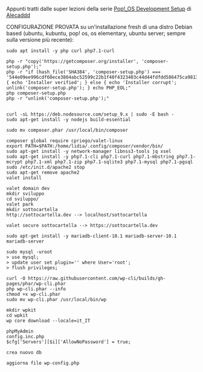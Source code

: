 Appunti tratti dalle super lezioni della serie [Pop!_OS Development Setup](https://www.youtube.com/watch?v=zu42YzJ8_OM&list=PLriKzYyLb28l4vbFOrb0wIr11Iguj4Ur1 "Pop!_OS Development Setup") di [Alecaddd](https://github.com/Alecaddd)

CONFIGURAZIONE PROVATA su un'installazione fresh di una distro Debian based (ubuntu, kubuntu, pop! os, os elementary, ubuntu server; sempre sulla versione più recente):
```
sudo apt install -y php curl php7.1-curl

php -r "copy('https://getcomposer.org/installer', 'composer-setup.php');"
php -r "if (hash_file('SHA384', 'composer-setup.php') === '544e09ee996cdf60ece3804abc52599c22b1f40f4323403c44d44fdfdd586475ca9813a858088ffbc1f233e9b180f061') { echo 'Installer verified'; } else { echo 'Installer corrupt'; unlink('composer-setup.php'); } echo PHP_EOL;"
php composer-setup.php
php -r "unlink('composer-setup.php');"


curl -sL https://deb.nodesource.com/setup_9.x | sudo -E bash -
sudo apt-get install -y nodejs build-essential

sudo mv composer.phar /usr/local/bin/composer

composer global require cpriego/valet-linux
export PATH=$PATH:/home/lidia/.config/composer/vendor/bin/
sudo apt-get install -y network-manager libnss3-tools jq xsel
sudo apt-get install -y php7.1-cli php7.1-curl php7.1-mbstring php7.1-mcrypt php7.1-xml php7.1-zip php7.1-sqlite3 php7.1-mysql php7.1-pgsql
sudo /etc/init.d/apache2 stop
sudo apt-get remove apache2
valet install

valet domain dev
mkdir sviluppo
cd sviluppo/
valet park
mkdir sottocartella
http://sottocartella.dev --> localhost/sottocartella

valet secure sottocartella --> https://sottocartella.dev

sudo apt-get install -y mariadb-client-10.1 mariadb-server-10.1 mariadb-server
 
sudo mysql -uroot
> use mysql;
> update user set plugin='' where User='root';
> flush privileges;

curl -O https://raw.githubusercontent.com/wp-cli/builds/gh-pages/phar/wp-cli.phar
php wp-cli.phar --info
chmod +x wp-cli.phar
sudo mv wp-cli.phar /usr/local/bin/wp

mkdir wpkit
cd wpkit
wp core download --locale=it_IT

phpMyAdmin
config.inc.php
$cfg['Servers'][$i]['AllowNoPassword'] = true;

crea nuovo db

aggiorna file wp-config.php
```
